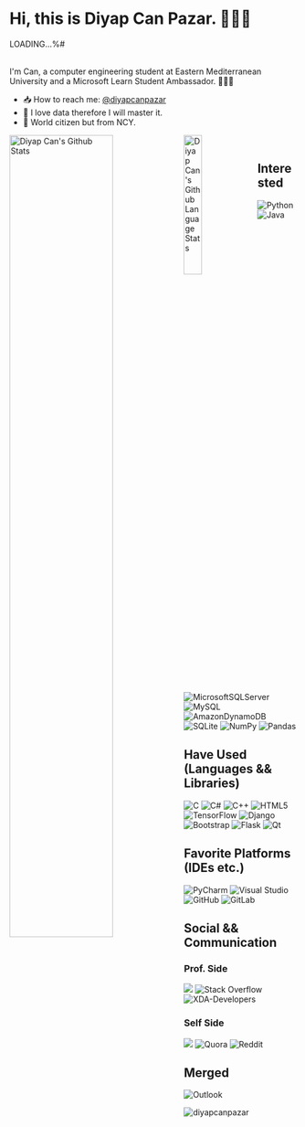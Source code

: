 # Hi, this is Diyap Can Pazar. 🙋🏻‍♂️



LOADING...%#

<br>
I'm Can, a computer engineering student at Eastern Mediterranean University and a Microsoft Learn Student Ambassador. 👨🏻‍🔬

- 📥 How to reach me: [@diyapcanpazar](https://www.linkedin.com/in/diyapcanpazar/)
- 🤖 I love data therefore I will master it.
- 👾 World citizen but from NCY.

<img align="left" src="https://github-readme-stats.vercel.app/api?username=diyapcanpazar&show_icons=true&title_color=fff&icon_color=79ff97&text_color=efefef&bg_color=24292e" alt="Diyap Can's Github Stats" width="60%">
<img align="left" src="https://github-readme-stats.vercel.app/api/top-langs/?username=diyapcanpazar&langs_count=5&theme=tokyonight" alt="Diyap Can's Github Language Stats" width="25%">
<br> 

## Interested
 
![Python](https://img.shields.io/badge/python-3670A0?style=for-the-badge&logo=python&logoColor=ffdd54) 
![Java](https://img.shields.io/badge/java-%23ED8B00.svg?style=for-the-badge&logo=java&logoColor=white)
![MicrosoftSQLServer](https://img.shields.io/badge/Microsoft%20SQL%20Sever-CC2927?style=for-the-badge&logo=microsoft%20sql%20server&logoColor=white)
![MySQL](https://img.shields.io/badge/mysql-%2300f.svg?style=for-the-badge&logo=mysql&logoColor=white)
![AmazonDynamoDB](https://img.shields.io/badge/Amazon%20DynamoDB-4053D6?style=for-the-badge&logo=Amazon%20DynamoDB&logoColor=white)
![SQLite](https://img.shields.io/badge/sqlite-%2307405e.svg?style=for-the-badge&logo=sqlite&logoColor=white)
![NumPy](https://img.shields.io/badge/numpy-%23013243.svg?style=for-the-badge&logo=numpy&logoColor=white)
![Pandas](https://img.shields.io/badge/pandas-%23150458.svg?style=for-the-badge&logo=pandas&logoColor=white)
 
 ## Have Used (Languages && Libraries)
 

![C](https://img.shields.io/badge/c-%2300599C.svg?style=for-the-badge&logo=c&logoColor=white)
![C#](https://img.shields.io/badge/c%23-%23239120.svg?style=for-the-badge&logo=c-sharp&logoColor=white)
![C++](https://img.shields.io/badge/c++-%2300599C.svg?style=for-the-badge&logo=c%2B%2B&logoColor=white)
![HTML5](https://img.shields.io/badge/html5-%23E34F26.svg?style=for-the-badge&logo=html5&logoColor=white)
![TensorFlow](https://img.shields.io/badge/TensorFlow-%23FF6F00.svg?style=for-the-badge&logo=TensorFlow&logoColor=white)
![Django](https://img.shields.io/badge/django-%23092E20.svg?style=for-the-badge&logo=django&logoColor=white)
![Bootstrap](https://img.shields.io/badge/bootstrap-%23563D7C.svg?style=for-the-badge&logo=bootstrap&logoColor=white)
![Flask](https://img.shields.io/badge/flask-%23000.svg?style=for-the-badge&logo=flask&logoColor=white)
![Qt](https://img.shields.io/badge/Qt-%23217346.svg?style=for-the-badge&logo=Qt&logoColor=white)

 ## Favorite Platforms (IDEs etc.)
 ![PyCharm](https://img.shields.io/badge/pycharm-143?style=for-the-badge&logo=pycharm&logoColor=black&color=black&labelColor=green)
 ![Visual Studio](https://img.shields.io/badge/VisualStudio-5C2D91.svg?style=for-the-badge&logo=visual-studio&logoColor=white)
 ![GitHub](https://img.shields.io/badge/github-%23121011.svg?style=for-the-badge&logo=github&logoColor=white)
 ![GitLab](https://img.shields.io/badge/gitlab-%23181717.svg?style=for-the-badge&logo=gitlab&logoColor=white)
 
 ## Social && Communication
 ### Prof. Side
 [![](https://img.shields.io/badge/linkedin-%230077B5.svg?&style=for-the-badge&logo=linkedin&logoColor=white)](https://www.linkedin.com/in/diyapcanpazar/)
 ![Stack Overflow](https://img.shields.io/badge/-Stackoverflow-FE7A16?style=for-the-badge&logo=stack-overflow&logoColor=white)
	![XDA-Developers](https://img.shields.io/badge/XDA--Developers-%23AC6E2F.svg?style=for-the-badge&logo=XDA-Developers&logoColor=white)

 ### Self Side
 [![](https://img.shields.io/badge/twitter-%231DA1F2.svg?&style=for-the-badge&logo=twitter&logoColor=white)](https://www.twitter.com/PazarDiyapCan/)
 ![Quora](https://img.shields.io/badge/Quora-%23B92B27.svg?style=for-the-badge&logo=Quora&logoColor=white)
 ![Reddit](https://img.shields.io/badge/Reddit-%23FF4500.svg?style=for-the-badge&logo=Reddit&logoColor=white)
 
 ## Merged
 ![Outlook](https://img.shields.io/badge/Microsoft_Outlook-0078D4?style=for-the-badge&logo=microsoft-outlook&logoColor=white)

<img src="https://komarev.com/ghpvc/?username=diyapcanpazar" alt="diyapcanpazar" />
